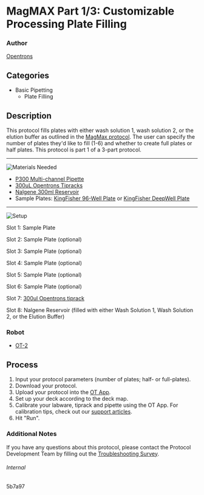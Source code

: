 # MagMAX Part 1/3: Customizable Processing Plate Filling

### Author
[Opentrons](https://opentrons.com/)

## Categories
* Basic Pipetting
	* Plate Filling


## Description
This protocol fills plates with either wash solution 1, wash solution 2, or the elution buffer as outlined in the [MagMax protocol](https://www.thermofisher.com/document-connect/document-connect.html?url=https%3A%2F%2Fassets.thermofisher.com%2FTFS-Assets%2FLSG%2Fmanuals%2FMAN0015944_MagMAXCORE_NA_Kit_UG.pdf&title=VXNlciBHdWlkZTogTWFnTUFYIENPUkUgTnVjbGVpYyBBY2lkIFB1cmlmaWNhdGlvbiBLaXQ=). The user can specify the number of plates they'd like to fill (1-6) and whether to create full plates or half plates. This protocol is part 1 of a 3-part protocol.

---
![Materials Needed](https://s3.amazonaws.com/opentrons-protocol-library-website/custom-README-images/001-General+Headings/materials.png)

* [P300 Multi-channel Pipette](https://shop.opentrons.com/collections/ot-2-pipettes/products/8-channel-electronic-pipette)
* [300uL Opentrons Tipracks](https://shop.opentrons.com/collections/opentrons-tips/products/opentrons-300ul-tips)
* [Nalgene 300ml Reservoir](https://www.thermofisher.com/order/catalog/product/1200-1300)
* Sample Plates: [KingFisher 96-Well Plate](https://www.thermofisher.com/order/catalog/product/95040450) or [KingFisher DeepWell Plate](https://www.thermofisher.com/order/catalog/product/95040450)


---
![Setup](https://s3.amazonaws.com/opentrons-protocol-library-website/custom-README-images/001-General+Headings/Setup.png)

Slot 1: Sample Plate

Slot 2: Sample Plate (optional)

Slot 3: Sample Plate (optional)

Slot 4: Sample Plate (optional)

Slot 5: Sample Plate (optional)

Slot 6: Sample Plate (optional)

Slot 7: [300ul Opentrons tiprack](https://shop.opentrons.com/collections/opentrons-tips/products/opentrons-300ul-tips)

Slot 8: Nalgene Reservoir (filled with either Wash Solution 1, Wash Solution 2, or the Elution Buffer)

### Robot
* [OT-2](https://opentrons.com/ot-2)

## Process

1. Input your protocol parameters (number of plates; half- or full-plates).
2. Download your protocol.
3. Upload your protocol into the [OT App](https://opentrons.com/ot-app).
4. Set up your deck according to the deck map.
5. Calibrate your labware, tiprack and pipette using the OT App. For calibration tips, check out our [support articles](https://support.opentrons.com/en/collections/1559720-guide-for-getting-started-with-the-ot-2).
6. Hit "Run".

### Additional Notes

If you have any questions about this protocol, please contact the Protocol Development Team by filling out the [Troubleshooting Survey](https://protocol-troubleshooting.paperform.co/).

###### Internal
5b7a97
